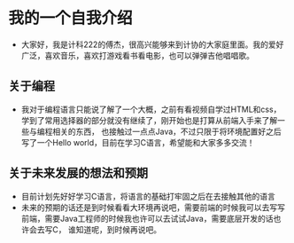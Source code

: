 # 我的一个自我介绍
-  大家好，我是计科222的傅杰，很高兴能够来到计协的大家庭里面。我的爱好广泛，喜欢音乐，喜欢打游戏看书看电影，也可以弹弹吉他唱唱歌。

## 关于编程
- 我对于编程语言只能说了解了一个大概，之前有看视频自学过HTML和css，学到了常用选择器的部分就没有继续了，刚开始也是打算从前端入手来了解一些与编程相关的东西，
也接触过一点点Java，不过只限于将环境配置好之后写了一个Hello world，目前在学习C语言，希望能和大家多多交流！

## 关于未来发展的想法和预期
- 目前计划先好好学习C语言，将语言的基础打牢固之后在去接触其他的语言
- 未来的预期的话还是到时候看看大环境再说吧，需要前端的时候我可以去写写前端，需要Java工程师的时候我也许可以去试试Java，需要底层开发的话也许会去写C，
谁知道呢，到时候再说吧。
